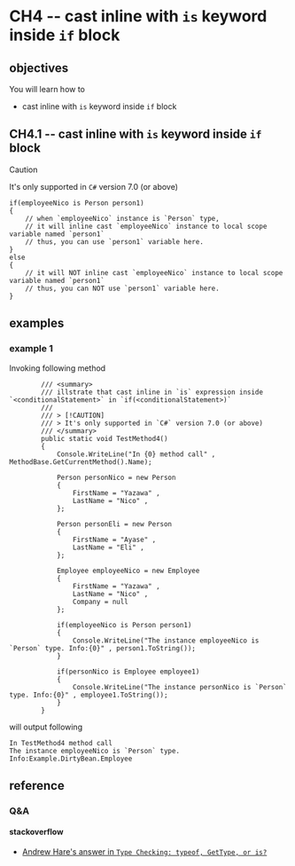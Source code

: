 # CH4 -- cast inline with `is` keyword inside `if` block
## objectives 
You will learn how to

+ cast inline with `is` keyword inside `if` block

## CH4.1 -- cast inline with `is` keyword inside `if` block
> [!CAUTION]
> It's only supported in `C#` version 7.0 (or above)

```
if(employeeNico is Person person1)
{
    // when `employeeNico` instance is `Person` type,
    // it will inline cast `employeeNico` instance to local scope variable named `person1`
    // thus, you can use `person1` variable here.
}
else
{
    // it will NOT inline cast `employeeNico` instance to local scope variable named `person1`
    // thus, you can NOT use `person1` variable here.
}
```
## examples
### example 1
Invoking following method

```
        /// <summary>
        /// illstrate that cast inline in `is` expression inside `<conditionalStatement>` in `if(<conditionalStatement>)`
        /// 
        /// > [!CAUTION]
        /// > It's only supported in `C#` version 7.0 (or above)
        /// </summary>
        public static void TestMethod4()
        {
            Console.WriteLine("In {0} method call" , MethodBase.GetCurrentMethod().Name);

            Person personNico = new Person
            {
                FirstName = "Yazawa" ,
                LastName = "Nico" ,
            };

            Person personEli = new Person
            {
                FirstName = "Ayase" ,
                LastName = "Eli" ,
            };

            Employee employeeNico = new Employee
            {
                FirstName = "Yazawa" ,
                LastName = "Nico" ,
                Company = null
            };

            if(employeeNico is Person person1)
            {
                Console.WriteLine("The instance employeeNico is `Person` type. Info:{0}" , person1.ToString());
            }

            if(personNico is Employee employee1)
            {
                Console.WriteLine("The instance personNico is `Person` type. Info:{0}" , employee1.ToString());
            }
        }
```

will output following

```
In TestMethod4 method call
The instance employeeNico is `Person` type. Info:Example.DirtyBean.Employee
```

## reference
### Q&A
#### stackoverflow
+ [Andrew Hare's answer in `Type Checking: typeof, GetType, or is?`](https://stackoverflow.com/questions/983030/type-checking-typeof-gettype-or-is?rq=1)